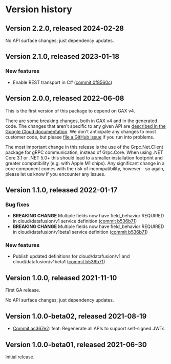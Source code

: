 # Version history

## Version 2.2.0, released 2024-02-28

No API surface changes; just dependency updates.

## Version 2.1.0, released 2023-01-18

### New features

- Enable REST transport in C# ([commit 0f8560c](https://github.com/googleapis/google-cloud-dotnet/commit/0f8560c840725bf41bc060c8beecafc7d99f38eb))

## Version 2.0.0, released 2022-06-08

This is the first version of this package to depend on GAX v4.

There are some breaking changes, both in GAX v4 and in the generated
code. The changes that aren't specific to any given API are [described in the Google Cloud
documentation](https://cloud.google.com/dotnet/docs/reference/help/breaking-gax4).
We don't anticipate any changes to most customer code, but please [file a
GitHub issue](https://github.com/googleapis/google-cloud-dotnet/issues/new/choose)
if you run into problems.

The most important change in this release is the use of the Grpc.Net.Client package
for gRPC communication, instead of Grpc.Core. When using .NET Core 3.1 or .NET 5.0+
this should lead to a smaller installation footprint and greater compatibility (e.g.
with Apple M1 chips). Any significant change in a core component comes with the risk
of incompatibility, however - so again, please let us know if you encounter any
issues.


## Version 1.1.0, released 2022-01-17

### Bug fixes

- **BREAKING CHANGE** Multiple fields now have field_behavior REQUIRED in cloud/datafusion/v1 service definition ([commit b536b71](https://github.com/googleapis/google-cloud-dotnet/commit/b536b71b05880eb28d79dd0ec4b14017e8ad3dcf))
- **BREAKING CHANGE** Multiple fields now have field_behavior REQUIRED in cloud/datafusion/v1beta1 service definition ([commit b536b71](https://github.com/googleapis/google-cloud-dotnet/commit/b536b71b05880eb28d79dd0ec4b14017e8ad3dcf))

### New features

- Publish updated definitions for cloud/datafusion/v1 and cloud/datafusion/v1beta1 ([commit b536b71](https://github.com/googleapis/google-cloud-dotnet/commit/b536b71b05880eb28d79dd0ec4b14017e8ad3dcf))

## Version 1.0.0, released 2021-11-10

First GA release.

No API surface changes; just dependency updates.

## Version 1.0.0-beta02, released 2021-08-19

- [Commit ac367e2](https://github.com/googleapis/google-cloud-dotnet/commit/ac367e2): feat: Regenerate all APIs to support self-signed JWTs

## Version 1.0.0-beta01, released 2021-06-30

Initial release.
